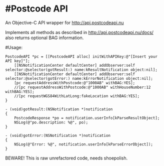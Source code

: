 #Postcode API
===========

An Objective-C API wrapper for http://api.postcodeapi.nu

Implements all methods as described in http://api.postcodeapi.nu/docs/ also returns optional BAG information.

#Usage:
```
PostcodeAPI *pc = [[PostcodeAPI alloc] initWithAPIKey:@"[Insert your API key]"];
	[[NSNotificationCenter defaultCenter] addObserver:self selector:@selector(gotResult:) name:kResultNotification object:nil];
    [[NSNotificationCenter defaultCenter] addObserver:self selector:@selector(gotError:) name:kErrorNotification object:nil];
  	[pc requestAddressWithPostcode:@"1000AB" withBAG:YES];
    //[pc requestAddressWithPostcode:@"1000AB" withHouseNumber:12 withBAG:YES];
    //[pc requestWGS84WithLatLong:fakeLocation withBAG:YES];
}

- (void)gotResult:(NSNotification *)notification
{
	PostcodeResponse *po = notification.userInfo[kParseResultObject];
	NSLog(@"po.description: %@", po);
}

- (void)gotError:(NSNotification *)notification
{
	NSLog(@"Error: %@", notification.userInfo[kParseErrorObject]);
}
```

BEWARE!
This is raw unrefactored code, needs shoepolish.

